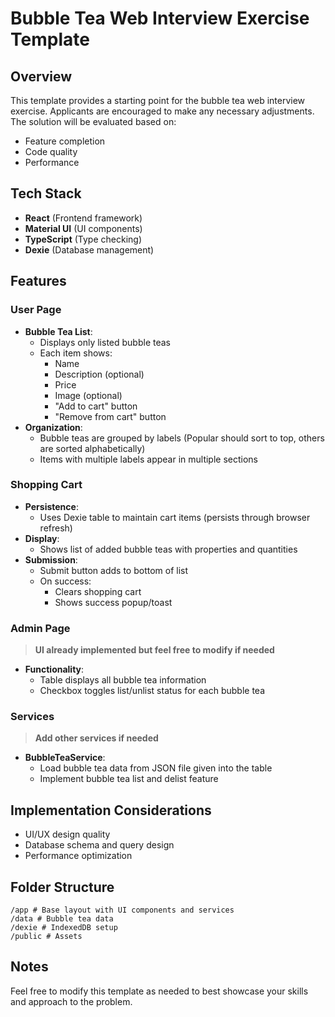 # Bubble Tea Web Interview Exercise Template

## Overview

This template provides a starting point for the bubble tea web interview exercise. Applicants are encouraged to make any necessary adjustments. The solution will be evaluated based on:

- Feature completion
- Code quality
- Performance

## Tech Stack

- **React** (Frontend framework)
- **Material UI** (UI components)
- **TypeScript** (Type checking)
- **Dexie** (Database management)

## Features

### User Page

- **Bubble Tea List**:
  - Displays only listed bubble teas
  - Each item shows:
    - Name
    - Description (optional)
    - Price
    - Image (optional)
    - "Add to cart" button
    - "Remove from cart" button
- **Organization**:
  - Bubble teas are grouped by labels (Popular should sort to top, others are sorted alphabetically)
  - Items with multiple labels appear in multiple sections

### Shopping Cart

- **Persistence**:
  - Uses Dexie table to maintain cart items (persists through browser refresh)
- **Display**:
  - Shows list of added bubble teas with properties and quantities
- **Submission**:
  - Submit button adds to bottom of list
  - On success:
    - Clears shopping cart
    - Shows success popup/toast

### Admin Page

> **UI already implemented but feel free to modify if needed**

- **Functionality**:
  - Table displays all bubble tea information
  - Checkbox toggles list/unlist status for each bubble tea

### Services

> **Add other services if needed**

- **BubbleTeaService**:
  - Load bubble tea data from JSON file given into the table
  - Implement bubble tea list and delist feature

## Implementation Considerations

- UI/UX design quality
- Database schema and query design
- Performance optimization

## Folder Structure

```
/app # Base layout with UI components and services
/data # Bubble tea data
/dexie # IndexedDB setup
/public # Assets
```

## Notes

Feel free to modify this template as needed to best showcase your skills and approach to the problem.

